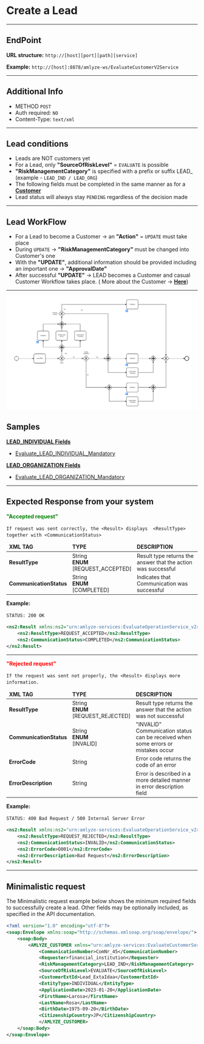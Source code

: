 # Create a Lead
---

## EndPoint

**URL structure:** `http://[host][port][path][service]`

**Example:** `http://[host]:8878/amlyze-ws/EvaluateCustomerV2Service`

---

## Additional Info

* METHOD ` POST ` 
* Auth required: `NO`
* Content-Type: `text/xml`
---

## Lead conditions
* Leads are NOT customers yet
* For a Lead, only <b>"SourceOfRiskLevel"</b> = `EVALUATE` is possible
* <b>"RiskManagementCategory"</b> is specified with a prefix or suffix LEAD_ (example - `LEAD_IND / LEAD_ORG`)
* The following fields must be completed in the same manner as for a [<b>Customer</b>](../customer/customer.md.md)
* Lead status will always stay `PENDING` regardless of the decision made
---

## Lead WorkFlow
* For a Lead to become a Customer → an <b>"Action"</b> = `UPDATE` must take place
* During `UPDATE` → <b>"RiskManagementCategory"</b> must be changed into Customer's one
* With the <b>"UPDATE"</b>, additional information should be provided including an important one → <b>"ApprovalDate"</b>
* After successful <b>"UPDATE"</b> → LEAD becomes a Customer and casual Customer Workflow takes place.
 ( More about the Customer → [<b>Here</b>](../customer/customer.md))

 ---
 ![Alt text](./image.png)

## Samples
[<b>LEAD_INDIVIDUAL Fields</b>](INDIVIDUAL/INDIVIDUAL_Fields.md)

* [Evaluate_LEAD_INDIVIDUAL_Mandatory](INDIVIDUAL/INDIVIDUAL_Samples/evaluate_LEAD_INDIVIDUAL_Mandatory.xml) 

[<b>LEAD_ORGANIZATION Fields</b>](ORGANIZATION\ORGANIZATION_Fields.md) 
* [Evaluate_LEAD_ORGANIZATION_Mandatory](ORGANIZATION/ORGANIZATION_Samples/evaluate_LEAD_ORGANIZATION_Mandatory.xml) 

---

## Expected Response from your system

**<span style="color: green;">"Accepted request"</span>**

`If request was sent correctly, the <Result> displays  <ResultType> together with <CommunicationStatus>`

<table>
 <thead>
     <tr>
         <td><b>XML TAG</b></td>
         <td><b>TYPE</b></td>
         <td><b>DESCRIPTION</b></td>
     </tr>
 </thead>
 <tbody>
     <tr>
         <td><b>ResultType</b></td>
         <td>String<br/><b>ENUM</b><br/>[REQUEST_ACCEPTED]</td>
         <td>Result type returns the answer that the action was successful</td>
     </tr>
     <tr>
         <td><b>CommunicationStatus</b></td>
         <td>String<br/><b>ENUM</b><br/>[COMPLETED]</td>
         <td>Indicates that Communication was successful</td>
 </tbody>
</table>

**Example:**

`STATUS: 200 OK`
```xml
<ns2:Result xmlns:ns2="urn:amlyze-services:EvaluateOperationService_v2r0">
    <ns2:ResultType>REQUEST_ACCEPTED</ns2:ResultType>
    <ns2:CommunicationStatus>COMPLETED</ns2:CommunicationStatus>
</ns2:Result>
```
---
**<span style="color: red;">"Rejected request"</span>**

`If the request was sent not properly, the <Result> displays more information.`

<table>
     <thead>
         <tr>
             <td><b>XML TAG</b></td>
             <td><b>TYPE</b></td>
             <td><b>DESCRIPTION</b></td>
         </tr>
    </thead>
    <tbody>
        <tr>
            <td><b>ResultType</b></td>
            <td>String<br/><b>ENUM</b><br/>[REQUEST_REJECTED]</td>
            <td>Result type returns the answer that the action was not successful</td>
        </tr>
        <tr>
            <td><b>CommunicationStatus</b></td>
            <td>String<br/><b>ENUM</b><br/>[INVALID]</td>
            <td>"INVALID" Communication status can be received when some errors or mistakes occur</td>
        </tr>
        <tr>
            <td><b>ErrorCode</b></td>
            <td>String</td>
            <td>Error code returns the code of an error</td>
        </tr>
        <tr>
            <td><b>ErrorDescription</b></td>
            <td>String</td>
            <td>Error is described in a more detailed manner in error description field</td>
        </tr>
    </tbody>
</table>

**Example:**

`STATUS: 400 Bad Request / 500 Internal Server Error`
```xml
<ns2:Result xmlns:ns2="urn:amlyze-services:EvaluateOperationService_v2r0">
    <ns2:ResultType>REQUEST_REJECTED</ns2:ResultType>
    <ns2:CommunicationStatus>INVALID</ns2:CommunicationStatus>
    <ns2:ErrorCode>O001</ns2:ErrorCode>
    <ns2:ErrorDescription>Bad Request</ns2:ErrorDescription>
</ns2:Result>
```

------


## Minimalistic request

The Minimalistic request example below shows the minimum required fields to successfully create a lead. Other fields may be optionally included, as specified in the API documentation.



```xml
<?xml version="1.0" encoding="utf-8"?>
<soap:Envelope xmlns:soap="http://schemas.xmlsoap.org/soap/envelope/">
    <soap:Body>
        <AMLYZE_CUSTOMER xmlns="urn:amlyze-services:EvaluateCustomerService_v2r0">
            <CommunicationNumber>ComNr_45</CommunicationNumber>
            <Requester>financial_institution</Requester>
            <RiskManagementCategory>LEAD_IND</RiskManagementCategory>
            <SourceOfRiskLevel>EVALUATE</SourceOfRiskLevel>
            <CustomerExtId>Lead_ExtaIdaa</CustomerExtId>
            <EntityType>INDIVIDUAL</EntityType>
            <ApplicationDate>2023-01-20</ApplicationDate>
            <FirstName>Larosa</FirstName>
            <LastName>Rosa</LastName>
            <BirthDate>1975-09-20</BirthDate>
            <CitizenshipCountry>JP</CitizenshipCountry>
            </AMLYZE_CUSTOMER>
    </soap:Body>
</soap:Envelope>
```
